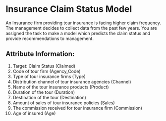 # Insurance Claim Status Model
An Insurance firm providing tour insurance is facing higher claim frequency.
The management decides to collect data from the past few years.
You are assigned the task to make a model which predicts the claim status and provide recommendations to management.

## Attribute Information:

1. Target: Claim Status (Claimed)
2. Code of tour firm (Agency_Code)
3. Type of tour insurance firms (Type)
4. Distribution channel of tour insurance agencies (Channel)
5. Name of the tour insurance products (Product)
6. Duration of the tour (Duration)
7. Destination of the tour (Destination)
8. Amount of sales of tour insurance policies (Sales)
9. The commission received for tour insurance firm (Commission)
10. Age of insured (Age)

